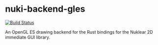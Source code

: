 ﻿nuki-backend-gles
=================

[![Build Status](https://ci.vaxpl.com/api/badges/rdst/nuki-backend-gles/status.svg?ref=refs/heads/{{BRANCH_NAME}})](https://ci.vaxpl.com/rdst/nuki-backend-gles)

An OpenGL ES drawing backend for the Rust bindings for the Nuklear 2D immediate GUI library.
